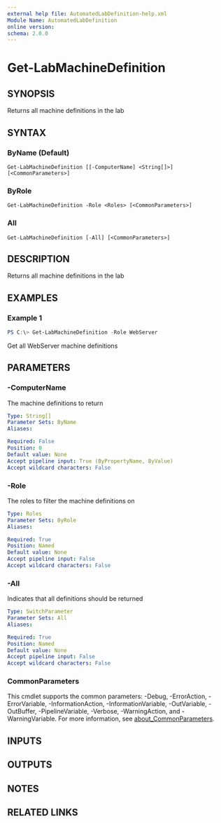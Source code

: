 ```yaml
---
external help file: AutomatedLabDefinition-help.xml
Module Name: AutomatedLabDefinition
online version:
schema: 2.0.0
---
```


# Get-LabMachineDefinition

## SYNOPSIS
Returns all machine definitions in the lab

## SYNTAX

### ByName (Default)
```
Get-LabMachineDefinition [[-ComputerName] <String[]>] [<CommonParameters>]
```

### ByRole
```
Get-LabMachineDefinition -Role <Roles> [<CommonParameters>]
```

### All
```
Get-LabMachineDefinition [-All] [<CommonParameters>]
```

## DESCRIPTION
Returns all machine definitions in the lab

## EXAMPLES

### Example 1
```powershell
PS C:\> Get-LabMachineDefinition -Role WebServer
```

Get all WebServer machine definitions

## PARAMETERS

### -ComputerName
The machine definitions to return

```yaml
Type: String[]
Parameter Sets: ByName
Aliases:

Required: False
Position: 0
Default value: None
Accept pipeline input: True (ByPropertyName, ByValue)
Accept wildcard characters: False
```

### -Role
The roles to filter the machine definitions on

```yaml
Type: Roles
Parameter Sets: ByRole
Aliases:

Required: True
Position: Named
Default value: None
Accept pipeline input: False
Accept wildcard characters: False
```

### -All
Indicates that all definitions should be returned

```yaml
Type: SwitchParameter
Parameter Sets: All
Aliases:

Required: True
Position: Named
Default value: None
Accept pipeline input: False
Accept wildcard characters: False
```

### CommonParameters
This cmdlet supports the common parameters: -Debug, -ErrorAction, -ErrorVariable, -InformationAction, -InformationVariable, -OutVariable, -OutBuffer, -PipelineVariable, -Verbose, -WarningAction, and -WarningVariable. For more information, see [about_CommonParameters](http://go.microsoft.com/fwlink/?LinkID=113216).

## INPUTS

## OUTPUTS

## NOTES

## RELATED LINKS
